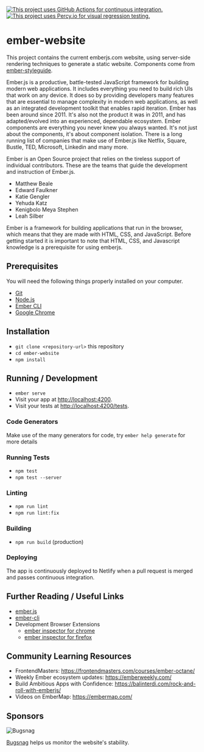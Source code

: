 [![This project uses GitHub Actions for continuous integration.](https://github.com/ember-learn/ember-website/workflows/CI/badge.svg)](https://github.com/ember-learn/ember-website/actions?query=workflow%3ACI)
[![This project uses Percy.io for visual regression testing.](https://percy.io/static/images/percy-badge.svg)](https://percy.io/Ember/Ember-Website)

# ember-website

This project contains the current emberjs.com website, using server-side rendering techniques to generate a static website.
Components come from [ember-styleguide](https://github.com/ember-learn/ember-styleguide).

Ember.js is a productive, battle-tested JavaScript framework for building modern web applications. It includes everything you need to build rich UIs that work on any device. It does so by providing developers many features that are essential to manage complexity in modern web applications, as well as an integrated development toolkit that enables rapid iteration. Ember has been around since 2011. It's also not the product it was in 2011, and has adapted/evolved into an experienced, dependable ecosystem. Ember components are everything you never knew you always wanted. It's not just about the components, it's about component isolation. There is a long running list of companies that make use of Ember.js like Netflix, Square, Bustle, TED, Microsoft, Linkedin and many more. 

Ember is an Open Source project that relies on the tireless support of individual contributors. These are the teams that guide the development and instruction of Ember.js.
* Matthew Beale
* Edward Faulkner
* Katie Gengler
* Yehuda Katz
* Kenigbolo Meya Stephen
* Leah Silber

Ember is a framework for building applications that run in the browser, which means that they are made with HTML, CSS, and JavaScript. 
Before getting started it is important to note that HTML, CSS, and Javascript knowledge is a prerequisite for using emberjs. 

## Prerequisites

You will need the following things properly installed on your computer.

* [Git](https://git-scm.com/)
* [Node.js](https://nodejs.org/)
* [Ember CLI](https://ember-cli.com/)
* [Google Chrome](https://google.com/chrome/)

## Installation

* `git clone <repository-url>` this repository
* `cd ember-website`
* `npm install`

## Running / Development

* `ember serve`
* Visit your app at [http://localhost:4200](http://localhost:4200).
* Visit your tests at [http://localhost:4200/tests](http://localhost:4200/tests).

### Code Generators

Make use of the many generators for code, try `ember help generate` for more details

### Running Tests

* `npm test`
* `npm test --server`

### Linting

* `npm run lint`
* `npm run lint:fix`

### Building

* `npm run build` (production)

### Deploying

The app is continuously deployed to Netlify when a pull request is merged and passes continuous integration.

## Further Reading / Useful Links

* [ember.js](https://emberjs.com/)
* [ember-cli](https://ember-cli.com/)
* Development Browser Extensions
  * [ember inspector for chrome](https://chrome.google.com/webstore/detail/ember-inspector/bmdblncegkenkacieihfhpjfppoconhi)
  * [ember inspector for firefox](https://addons.mozilla.org/en-US/firefox/addon/ember-inspector/)

## Community Learning Resources
* FrontendMasters: https://frontendmasters.com/courses/ember-octane/
* Weekly Ember ecosystem updates: https://emberweekly.com/
* Build Ambitious Apps with Confidence: https://balinterdi.com/rock-and-roll-with-emberjs/
* Videos on EmberMap: https://embermap.com/

## Sponsors

![Bugsnag](./bugsnag_logo_navy.svg)

[Bugsnag](https://bugsnag.com) helps us monitor the website's stability.
